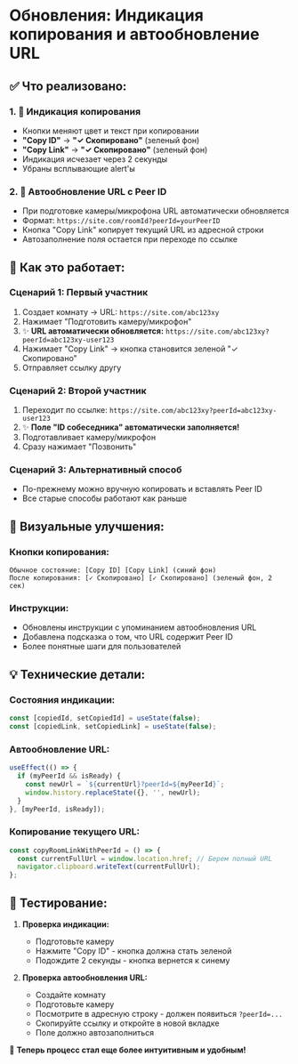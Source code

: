 # Обновления: Индикация копирования и автообновление URL

## ✅ Что реализовано:

### 1. 🎯 **Индикация копирования**
- Кнопки меняют цвет и текст при копировании
- **"Copy ID"** → **"✓ Скопировано"** (зеленый фон)
- **"Copy Link"** → **"✓ Скопировано"** (зеленый фон)
- Индикация исчезает через 2 секунды
- Убраны всплывающие alert'ы

### 2. 🔗 **Автообновление URL с Peer ID**
- При подготовке камеры/микрофона URL автоматически обновляется
- Формат: `https://site.com/roomId?peerId=yourPeerID`
- Кнопка "Copy Link" копирует текущий URL из адресной строки
- Автозаполнение поля остается при переходе по ссылке

## 🎯 Как это работает:

### **Сценарий 1: Первый участник**
1. Создает комнату → URL: `https://site.com/abc123xy`
2. Нажимает "Подготовить камеру/микрофон"
3. ✨ **URL автоматически обновляется:** `https://site.com/abc123xy?peerId=abc123xy-user123`
4. Нажимает "Copy Link" → кнопка становится зеленой "✓ Скопировано"
5. Отправляет ссылку другу

### **Сценарий 2: Второй участник**
1. Переходит по ссылке: `https://site.com/abc123xy?peerId=abc123xy-user123`
2. ✨ **Поле "ID собеседника" автоматически заполняется!**
3. Подготавливает камеру/микрофон
4. Сразу нажимает "Позвонить"

### **Сценарий 3: Альтернативный способ**
- По-прежнему можно вручную копировать и вставлять Peer ID
- Все старые способы работают как раньше

## 🎨 **Визуальные улучшения:**

### **Кнопки копирования:**
```
Обычное состояние: [Copy ID] [Copy Link] (синий фон)
После копирования: [✓ Скопировано] [✓ Скопировано] (зеленый фон, 2 сек)
```

### **Инструкции:**
- Обновлены инструкции с упоминанием автообновления URL
- Добавлена подсказка о том, что URL содержит Peer ID
- Более понятные шаги для пользователей

## 💡 **Технические детали:**

### **Состояния индикации:**
```typescript
const [copiedId, setCopiedId] = useState(false);
const [copiedLink, setCopiedLink] = useState(false);
```

### **Автообновление URL:**
```typescript
useEffect(() => {
  if (myPeerId && isReady) {
    const newUrl = `${currentUrl}?peerId=${myPeerId}`;
    window.history.replaceState({}, '', newUrl);
  }
}, [myPeerId, isReady]);
```

### **Копирование текущего URL:**
```typescript
const copyRoomLinkWithPeerId = () => {
  const currentFullUrl = window.location.href; // Берем полный URL
  navigator.clipboard.writeText(currentFullUrl);
};
```

## 🧪 **Тестирование:**

1. **Проверка индикации:**
   - Подготовьте камеру
   - Нажмите "Copy ID" - кнопка должна стать зеленой
   - Подождите 2 секунды - кнопка вернется к синему

2. **Проверка автообновления URL:**
   - Создайте комнату
   - Подготовьте камеру
   - Посмотрите в адресную строку - должен появиться `?peerId=...`
   - Скопируйте ссылку и откройте в новой вкладке
   - Поле должно автозаполниться

🎉 **Теперь процесс стал еще более интуитивным и удобным!**
